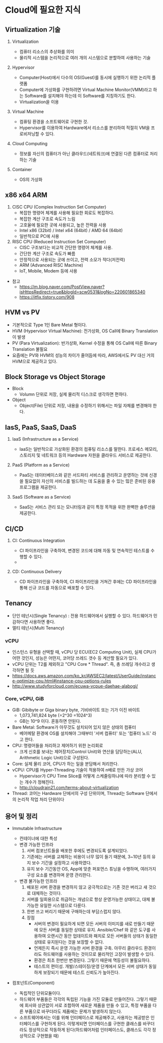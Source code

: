 # Cloud에 필요한 지식

## Virtualization 기술
1. Virtualization
    * 컴퓨터 리소스의 추상화를 의미
    * 물리적 시스템을 논리적으로 여러 개의 시스템으로 분할하여 사용하는 기술
    
2. Hypervisor
    * Computer(Host)에서 다수의 OS(Guest)를 동시에 실행하기 위한 논리적 플랫폼
    * Computer에 가상화를 구현하려면 Virtual Machine Monitor(VMM)라고 하는 Software를 
    설치해야 하는데 이 Software를 지칭하기도 한다.
    * Virtualization을 이용
    
3. Virtual Machine
    * 컴퓨팅 환경을 소프트웨어로 구현한 것.
    * Hypervisor를 이용하여 Hardware에서 리소스를 분리하여 적절히 VM을 프로비저닝할 수 있다.
    
4. Cloud Computing
    * 정보를 자신의 컴퓨터가 아닌 클라우드(네트워크)에 연결된 다른 컴퓨터로 처리하는 기술
    
5. Container
    * OS의 가상화



## x86 x64 ARM
1. CISC CPU (Complex Instruction Set Computer)
    * 복잡한 명령어 체계를 사용해 필요한 회로도 복잡하다.
    * 복잡한 계산 구조로 속도가 느림
    * 고호율에 필요한 곳에 사용되고, 높은 전력을 사용
    * Intel x86 (32bit) / Intel x64 (64bit) / AMD 64 (64bit)
    * 일반적으로 PC에 사용
2. RISC CPU (Reduced Instruction Set Computer)
    * CISC 구조보다는 비교적 간단한 명령어 체계를 사용.
    * 간단한 계산 구조로 속도가 빠름
    * 안정적으로 사용되는 곳에 쓰이고, 전력 소모가 적다(저전력)
    * ARM (Advanced RISC Machine)
    * IoT, Mobile, Modem 등에 사용
* 참고
    * https://m.blog.naver.com/PostView.naver?isHttpsRedirect=true&blogId=scw0531&logNo=220601865340
    * https://itfix.tistory.com/908



## HVM vs PV
* 기본적으로 Type 1인 Bare Metal 형이다.
* HVM (Hypervisor Virtual Machine): 전가상화, OS Call에 Binary Translation이 발생
* PV (Para Virtualization): 반가상화, Kernel 수정을 통해 OS Call에 따른 Binary Translation 불필요
* 요즘에는 PV와 HVM의 성능의 차이가 줄어듬에 따라, AWS에서도 PV 대신 거의 HVM으로 제공하고 있다.


## Block Storage vs Object Storage
* Block
    * Volumn 단위로 저장, 실제 물리적 디스크로 생각하면 편하다.
* Object
    * Object(File) 단위로 저장, 내용을 수정하기 위해서는 파일 자체를 변경해야 한다.



## IasS, PaaS, SaaS, DaaS
1. IaaS (Infrastructure as a Service)
   * IaaS는 일반적으로 가상화된 환경의 컴퓨팅 리소스를 말한다. 프로세스 메모리, 스토리지 및 네트워크 등의 Hardware 자원을 클라우드 서비스로 제공한다.

2. PaaS (Platform as a Service)
   * PaaS는 데이터베이스와 같은 서드파티 서비스를 관리하고 운영하는 것에 신경쓸 필요없이 자신의 서비스를 빌드하는 데 도움을 줄 수 있는 많은 준비된 응용프로그램을 제공한다.

3. SaaS (Software as a Service)
   * SaaS는 서비스 관리 또는 모니터링과 같이 특정 목적을 위한 완벽한 솔루션을 제공한다.


## CI/CD
1. CI: Continuous Integration
    * CI 파이프라인을 구축하여, 변경된 코드에 대해 자동 및 연속적인 테스트를 수행할 수 있다.
    * 

2. CD: Continuous Delivery
    * CD 파이프라인을 구축하여, CI 파이프라인을 거쳐간 후에는 CD 파이프라인을 통해 신규 코드를 자동으로 배포할 수 있다.


## Tenancy
* 단인 테넌시(Single Tenancy) : 전용 하드웨어에서 실행할 수 있다.
 하드웨어가 민감하다면 사용하면 좋다.
* 멀티 테넌시(Multi Tenancy)

### __vCPU__
* 인스턴스 유형을 선택할 때, vCPU 당 ECU(EC2 Computing Unit), 실제 CPU가 어떤 것인지, 성능은 어떤지, 코어당 쓰레드 갯수 등 계산할 필요가 있다.
* vCPU 단위는 T2를 제외하고 "CPU Core * Thread". 즉, 총 쓰레딩 개수라고 생각하면 될 듯
* https://docs.aws.amazon.com/ko_kr/AWSEC2/latest/UserGuide/instance-optimize-cpu.html#instance-cpu-options-rules
* http://www.studyforcloud.com/ecuwa-vcpue-daehae-alabogi/


### __Core, vCPU, GiB__
* GiB: Gibibyte or Giga binary byte, 기비바이트 또는 기가 이진 바이트
    * 1,073,741,824 byte (=2^30 =1024^3)
    * GB는 10^9 이다. 혼동하면 안된다.
* Bare Metal: Software가 아무것도 설치되어 있지 않은 상태의 컴퓨터
    * 베어메탈 환경에 OS를 설치해야 그때부터 '서버 컴퓨터' 또는 '컴퓨터 노드' 라고 한다.
* CPU: 명령어들을 처리하고 제어하기 위한 논리회로
    * 크게 신호를 보내는 제어장치(Control Unit)와 연산을 담당하는(ALU, Arithmetic Logic Unit)으로 구성된다.
* Core: 실제 물리 코어, CPU가 하는 일을 분담해서 처리한다.
* vCPU: CPU를 Hyper-Threading 기술이 적용하여 n배로 만든 가상 코어
    * Hypervisor가 CPU Time Slice를 어떻게 스케줄링하냐에 따라 분리할 수 있는 개수가 정해진다.
    * http://cloudrain21.com/terms-about-virtualization
* Thread: 코어는 Hardware 단에서의 구성 단위이며,
 Thread는 Software 단에서의 논리적 작업 처리 단위이다



## 용어 및 정리
* Immutable Infrastructure
    * 컨테이너에 대한 특성
    * 변경 가능한 인프라
        1) 서버 컴포넌트들을 배포한 후에도 변경되도록 설계되었다.
        2) 기존에는 서버를 교체하는 비용이 너무 많이 들기 때문에, 3~10년 등의 유지 보수 기간을 설정하고 사용하였다.
        3) 유지 보수 기간동안 OS, App에 맞춘 퍼포먼스 튜닝을 수행하며, 여러가지 구성 요소를 변경하며 운영 관리한다.
    * 변경 불가능한 인프라
        1) 배포된 서버 환경을 변경하지 않고 궁극적으로는 기존 것은 버리고 새 것으로 대체하는 것이다.
        2) 서버를 일회용으로 취급하는 개념으로 항상 운영가능한 상태이고, 대체 불가능한 유일한 시스템으로 다룬다.
        3) 한번 쓰고 버리기 때문에 구매하는데 부담스럽지 않다.
        4) 장점
            * 서버의 변경이 필요하게 되면 모든 서버의 이미지를 새로 만들기 때문에 모든 서버를 동일한 상태로 유지.
            Ansible/Chef 와 같은 도구를 사용하여 오랜시간 동안 업데이트와 패치로 모든 서버들의 상태가
             동일한 상태로 유지된다는 것을 보장할 수 없다.
            * 언제든지 즉시 운영 가능한 서버 환경을 구축.
            아무리 클라우드 환경이라도 하드웨어를 사용하는 것이므로 물리적인 고장이 발생할 수 있다.
            * 환경은 최초 한번만 변경된다. 그렇기 때문에 멱등성이 불필요하다.
            * 테스트의 편이성. 개발/스테이징/운영 단계에서 모든 서버 상태가 동일하게 보장되기 때문에 테스트 신뢰도가 높아진다.

* 컴포넌트(Component)
    * 독립적인 단위모듈이다.
    * 하드웨어 부품들은 각각의 독립된 기능을 가진 모듈로 만들어진다. 그렇기 때문에 회사와 상관없이 서로 조합하여 새로운 제품을 만들 수 있고, 특정 부품을 다른 부품으로 바꾸더라도 제품에는 문제가 발생하지 않는다.
    * 소프트웨어에서는 이를 위해 인터페이스로 제공해주고, 사용자는 제공받은 인터페이스를 구현하게 된다. 이렇게되면 인터페이스를 구현한 클래스를 바꾸더라도 정상적으로 작동하게 된다(하드웨어처럼 인터페이스도, 클래스도 각각 정상적으로 구현했을 때)





